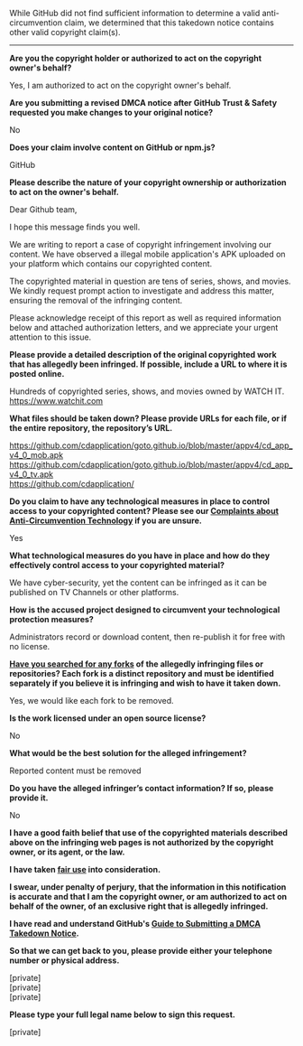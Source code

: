 While GitHub did not find sufficient information to determine a valid anti-circumvention claim, we determined that this takedown notice contains other valid copyright claim(s).

---

**Are you the copyright holder or authorized to act on the copyright owner's behalf?**

Yes, I am authorized to act on the copyright owner's behalf.

**Are you submitting a revised DMCA notice after GitHub Trust & Safety requested you make changes to your original notice?**

No

**Does your claim involve content on GitHub or npm.js?**

GitHub

**Please describe the nature of your copyright ownership or authorization to act on the owner's behalf.**

Dear Github team,

I hope this message finds you well.

We are writing to report a case of copyright infringement involving our content. We have observed a illegal mobile application's APK uploaded on your platform which contains our copyrighted content.

The copyrighted material in question are tens of series, shows, and movies. We kindly request prompt action to investigate and address this matter, ensuring the removal of the infringing content.

Please acknowledge receipt of this report as well as required information below and attached authorization letters, and we appreciate your urgent attention to this issue.

**Please provide a detailed description of the original copyrighted work that has allegedly been infringed. If possible, include a URL to where it is posted online.**

Hundreds of copyrighted series, shows, and movies owned by WATCH IT.  
https://www.watchit.com

**What files should be taken down? Please provide URLs for each file, or if the entire repository, the repository’s URL.**

https://github.com/cdapplication/goto.github.io/blob/master/appv4/cd_app_v4_0_mob.apk  
https://github.com/cdapplication/goto.github.io/blob/master/appv4/cd_app_v4_0_tv.apk  
https://github.com/cdapplication/

**Do you claim to have any technological measures in place to control access to your copyrighted content? Please see our <a href="https://docs.github.com/articles/guide-to-submitting-a-dmca-takedown-notice#complaints-about-anti-circumvention-technology">Complaints about Anti-Circumvention Technology</a> if you are unsure.**

Yes

**What technological measures do you have in place and how do they effectively control access to your copyrighted material?**

We have cyber-security, yet the content can be infringed as it can be published on TV Channels or other platforms.

**How is the accused project designed to circumvent your technological protection measures?**

Administrators record or download content, then re-publish it for free with no license.

**<a href="https://docs.github.com/articles/dmca-takedown-policy#b-what-about-forks-or-whats-a-fork">Have you searched for any forks</a> of the allegedly infringing files or repositories? Each fork is a distinct repository and must be identified separately if you believe it is infringing and wish to have it taken down.**

Yes, we would like each fork to be removed.

**Is the work licensed under an open source license?**

No

**What would be the best solution for the alleged infringement?**

Reported content must be removed

**Do you have the alleged infringer’s contact information? If so, please provide it.**

No

**I have a good faith belief that use of the copyrighted materials described above on the infringing web pages is not authorized by the copyright owner, or its agent, or the law.**

**I have taken <a href="https://www.lumendatabase.org/topics/22">fair use</a> into consideration.**

**I swear, under penalty of perjury, that the information in this notification is accurate and that I am the copyright owner, or am authorized to act on behalf of the owner, of an exclusive right that is allegedly infringed.**

**I have read and understand GitHub's <a href="https://docs.github.com/articles/guide-to-submitting-a-dmca-takedown-notice/">Guide to Submitting a DMCA Takedown Notice</a>.**

**So that we can get back to you, please provide either your telephone number or physical address.**

[private]  
[private]  
[private]  

**Please type your full legal name below to sign this request.**

[private]  
